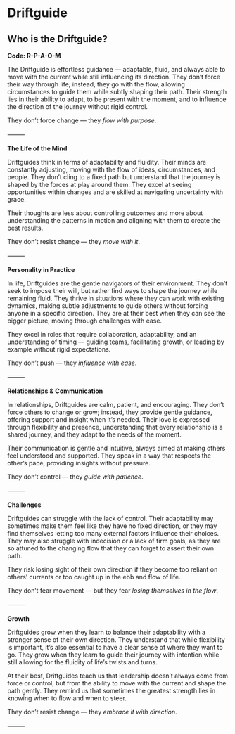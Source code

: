 # Driftguide
## Who is the Driftguide?
**Code: R-P-A-O-M**

The Driftguide is effortless guidance — adaptable, fluid, and always able to move with the current while still influencing its direction. They don’t force their way through life; instead, they go with the flow, allowing circumstances to guide them while subtly shaping their path. Their strength lies in their ability to adapt, to be present with the moment, and to influence the direction of the journey without rigid control.

They don’t force change — they *flow with purpose*.

⸻

**The Life of the Mind**

Driftguides think in terms of adaptability and fluidity. Their minds are constantly adjusting, moving with the flow of ideas, circumstances, and people. They don’t cling to a fixed path but understand that the journey is shaped by the forces at play around them. They excel at seeing opportunities within changes and are skilled at navigating uncertainty with grace.

Their thoughts are less about controlling outcomes and more about understanding the patterns in motion and aligning with them to create the best results.

They don’t resist change — they *move with it*.

⸻

**Personality in Practice**

In life, Driftguides are the gentle navigators of their environment. They don’t seek to impose their will, but rather find ways to shape the journey while remaining fluid. They thrive in situations where they can work with existing dynamics, making subtle adjustments to guide others without forcing anyone in a specific direction. They are at their best when they can see the bigger picture, moving through challenges with ease.

They excel in roles that require collaboration, adaptability, and an understanding of timing — guiding teams, facilitating growth, or leading by example without rigid expectations.

They don’t push — they *influence with ease*.

⸻

**Relationships & Communication**

In relationships, Driftguides are calm, patient, and encouraging. They don’t force others to change or grow; instead, they provide gentle guidance, offering support and insight when it’s needed. Their love is expressed through flexibility and presence, understanding that every relationship is a shared journey, and they adapt to the needs of the moment.

Their communication is gentle and intuitive, always aimed at making others feel understood and supported. They speak in a way that respects the other’s pace, providing insights without pressure.

They don’t control — they *guide with patience*.

⸻

**Challenges**

Driftguides can struggle with the lack of control. Their adaptability may sometimes make them feel like they have no fixed direction, or they may find themselves letting too many external factors influence their choices. They may also struggle with indecision or a lack of firm goals, as they are so attuned to the changing flow that they can forget to assert their own path.

They risk losing sight of their own direction if they become too reliant on others’ currents or too caught up in the ebb and flow of life.

They don’t fear movement — but they fear *losing themselves in the flow*.

⸻

**Growth**

Driftguides grow when they learn to balance their adaptability with a stronger sense of their own direction. They understand that while flexibility is important, it’s also essential to have a clear sense of where they want to go. They grow when they learn to guide their journey with intention while still allowing for the fluidity of life’s twists and turns.

At their best, Driftguides teach us that leadership doesn’t always come from force or control, but from the ability to move with the current and shape the path gently. They remind us that sometimes the greatest strength lies in knowing when to flow and when to steer.

They don’t resist change — they *embrace it with direction*.

⸻
